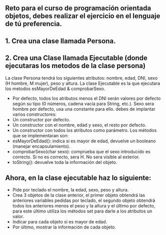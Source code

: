 ## Reto para el curso de programación orientada objetos, debes realizar el ejercicio en el lenguaje de tú preferencia.
## 1. Crea una clase llamada Persona.
## 2. Crea una Clase llamada Ejecutable (donde ejecutaras los metodos de la clase persona)
La clase Persona tendrá los siguientes atributos: nombre, edad, DNI, sexo (H hombre, M mujer), peso y altura. La clase Ejecutable es la que ejecutara los metodos esMayorDeEdad & comprobarSexo.
- Por defecto, todos los atributos menos el DNI serán valores por defecto según su tipo (0 números, cadena vacía para String, etc.). Sexo sera hombre por defecto, usa una constante para ello.
debes de implantar varios constructores:
- Un constructor por defecto.
- Un constructor con el nombre, edad y sexo, el resto por defecto.
- Un constructor con todos los atributos como parámetro.
Los métodos que se implementaran son:
- esMayorDeEdad(): indica si es mayor de edad, devuelve un booleano (manejar encapsulamiento).
- comprobarSexo(char sexo): comprueba que el sexo introducido es correcto. Si no es correcto, sera H. No sera visible al exterior.
- toString(): devuelve toda la información del objeto.

## Ahora, en la clase ejecutable haz lo siguiente:

- Pide por teclado el nombre, la edad, sexo, peso y altura.
- Crea 3 objetos de la clase anterior, el primer objeto obtendrá las anteriores variables pedidas por teclado, el segundo objeto obtendrá todos los anteriores menos el peso y la altura y el último por defecto, para este último utiliza los métodos set para darle a los atributos un valor.
- Indicar para cada objeto si es mayor de edad.
- Por último, mostrar la información de cada objeto.